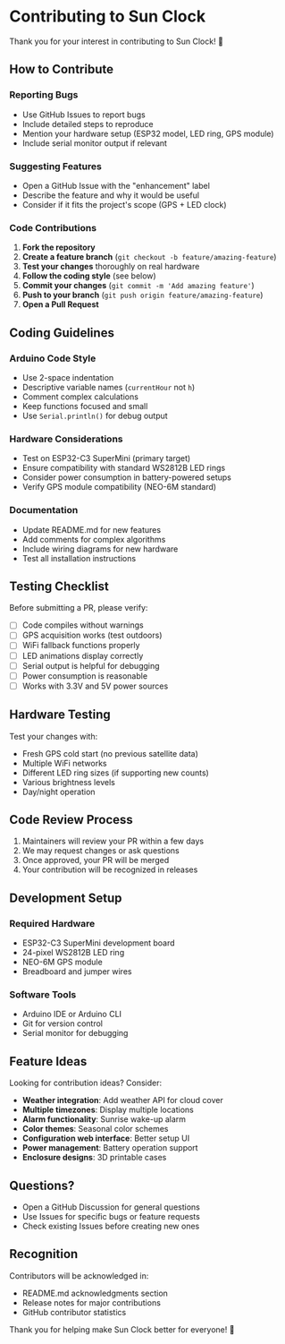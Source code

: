 # Contributing to Sun Clock

Thank you for your interest in contributing to Sun Clock! 🌅

## How to Contribute

### Reporting Bugs
- Use GitHub Issues to report bugs
- Include detailed steps to reproduce
- Mention your hardware setup (ESP32 model, LED ring, GPS module)
- Include serial monitor output if relevant

### Suggesting Features
- Open a GitHub Issue with the "enhancement" label
- Describe the feature and why it would be useful
- Consider if it fits the project's scope (GPS + LED clock)

### Code Contributions

1. **Fork the repository**
2. **Create a feature branch** (`git checkout -b feature/amazing-feature`)
3. **Test your changes** thoroughly on real hardware
4. **Follow the coding style** (see below)
5. **Commit your changes** (`git commit -m 'Add amazing feature'`)
6. **Push to your branch** (`git push origin feature/amazing-feature`)
7. **Open a Pull Request**

## Coding Guidelines

### Arduino Code Style
- Use 2-space indentation
- Descriptive variable names (`currentHour` not `h`)
- Comment complex calculations
- Keep functions focused and small
- Use `Serial.println()` for debug output

### Hardware Considerations
- Test on ESP32-C3 SuperMini (primary target)
- Ensure compatibility with standard WS2812B LED rings
- Consider power consumption in battery-powered setups
- Verify GPS module compatibility (NEO-6M standard)

### Documentation
- Update README.md for new features
- Add comments for complex algorithms
- Include wiring diagrams for new hardware
- Test all installation instructions

## Testing Checklist

Before submitting a PR, please verify:

- [ ] Code compiles without warnings
- [ ] GPS acquisition works (test outdoors)
- [ ] WiFi fallback functions properly
- [ ] LED animations display correctly
- [ ] Serial output is helpful for debugging
- [ ] Power consumption is reasonable
- [ ] Works with 3.3V and 5V power sources

## Hardware Testing

Test your changes with:
- Fresh GPS cold start (no previous satellite data)
- Multiple WiFi networks
- Different LED ring sizes (if supporting new counts)
- Various brightness levels
- Day/night operation

## Code Review Process

1. Maintainers will review your PR within a few days
2. We may request changes or ask questions
3. Once approved, your PR will be merged
4. Your contribution will be recognized in releases

## Development Setup

### Required Hardware
- ESP32-C3 SuperMini development board
- 24-pixel WS2812B LED ring
- NEO-6M GPS module
- Breadboard and jumper wires

### Software Tools
- Arduino IDE or Arduino CLI
- Git for version control
- Serial monitor for debugging

## Feature Ideas

Looking for contribution ideas? Consider:

- **Weather integration**: Add weather API for cloud cover
- **Multiple timezones**: Display multiple locations
- **Alarm functionality**: Sunrise wake-up alarm
- **Color themes**: Seasonal color schemes
- **Configuration web interface**: Better setup UI
- **Power management**: Battery operation support
- **Enclosure designs**: 3D printable cases

## Questions?

- Open a GitHub Discussion for general questions
- Use Issues for specific bugs or feature requests
- Check existing Issues before creating new ones

## Recognition

Contributors will be acknowledged in:
- README.md acknowledgments section
- Release notes for major contributions
- GitHub contributor statistics

Thank you for helping make Sun Clock better for everyone! 🚀